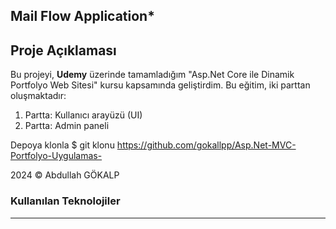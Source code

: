 ## **Mail Flow Application***

## Proje Açıklaması
Bu projeyi, **Udemy** üzerinde tamamladığım "Asp.Net Core ile Dinamik Portfolyo Web Sitesi" kursu kapsamında geliştirdim. Bu eğitim, iki parttan oluşmaktadır:

1. Partta: Kullanıcı arayüzü (UI)
2. Partta: Admin paneli

Depoya klonla
$ git klonu https://github.com/gokallpp/Asp.Net-MVC-Portfolyo-Uygulamas-

2024 © Abdullah GÖKALP

### Kullanılan Teknolojiler 
***

